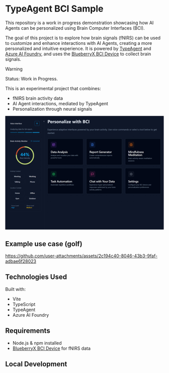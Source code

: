 # TypeAgent BCI Sample

This repository is a work in progress demonstration showcasing how AI Agents can be personalized using Brain Computer Interfaces (BCI).

The goal of this project is to explore how brain signals (fNIRS) can be used to customize and enhance interactions with AI Agents, creating a more personalized and intuitive experience. It is powered by [TypeAgent](https://github.com/microsoft/TypeAgent) and [Azure AI Foundry](https://ai.azure.com/), and uses the [BlueberryX BCI Device](https://blueberryx.com/) to collect brain signals.

> [!WARNING] 
> Status: Work in Progress.

This is an experimental project that combines:

- fNIRS brain activity data
- AI Agent interactions, mediated by TypeAgent
- Personalization through neural signals

![screenshot](./public/screenshot.png)

## Example use case (golf)

https://github.com/user-attachments/assets/2c194c40-8046-43b3-9faf-adbae6f28023

## Technologies Used

Built with:
- Vite
- TypeScript  
- TypeAgent
- Azure AI Foundry

## Requirements

- Node.js & npm installed
- [BlueberryX BCI Device](https://blueberryx.com/) for fNIRS data

## Local Development
